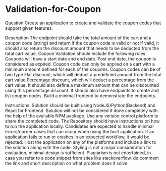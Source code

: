 ﻿# Validation-for-Coupon
Question
Create an application to create and validate the coupon codes that support given features. 

Description
The endpoint should take the total amount of the cart and a coupon code (string) and return if the coupon code is valid or not
If valid, it should also return the discount amount that needs to be deducted from the total cart value.
Coupon Validation should include the following rules:
Coupons will have a start date and end date. Post end date, the coupon is considered as expired. 
Coupon code can only be applied on a cart with a minimum amount defined for each of the coupons. 
Coupon codes can be of two type
Flat discount, which will deduct a predefined amount from the total cart value
Percentage discount, which will deduct a percentage from the cart value. It should also define a maximum amount that can be discounted using this percentage discount. 
It should also have endpoints to create and list coupon codes.
Build a minimal frontend to demonstrate the endpoints.

Instructions:
Solution should be built using NodeJS/Python(Backend) and React for Frontend.
Solution will not be considered if done completely with the help of the available NPM package.
Use any version control platform to share the completed code.
The Repository should have instructions on how to run the application locally.
Candidates are expected to handle minimal errors/corner cases that can occur when using the built application. If an application fails to run or crashes in an expected workflow, it would be rejected.
Host the application on any of the platforms and include a link to the solution along with the code. 
Styling is not a major consideration for evaluation, minimal design is sufficient. 
Plagiarism is not entertained, in case you refer to a code snippet from sites like stackoverflow, do comment the link and short description on what problem does it solve.
